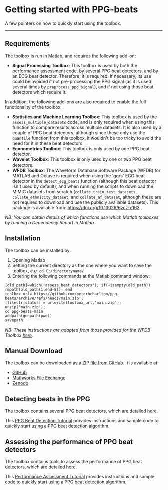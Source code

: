 # Getting started with PPG-beats

A few pointers on how to quickly start using the toolbox.

---

## Requirements

The toolbox is run in Matlab, and requires the following add-on:

- **Signal Processing Toolbox**: This toolbox is used by both the performance assessment code, by several PPG beat detectors, and by an ECG beat detector. Therefore, it is required. If necessary, its use could be avoided if not pre-processing the PPG signal (as it is used several times by `preprocess_ppg_signal`), and if not using those beat detectors which require it.

In addition, the following add-ons are also required to enable the full functionality of the toolbox:

- **Statistics and Machine Learning Toolbox**: This toolbox is used by the `assess_multiple_datasets` code, and is only required when using this function to compare results across multiple datasets. It is also used by a couple of PPG beat detectors, although since these only use the `quantile` function from this toolbox, it wouldn't be too tricky to avoid the need for it in these beat detectors.
- **Econometrics Toolbox**: This toolbox is only used by one PPG beat detector.
- **Wavelet Toolbox**: This toolbox is only used by one or two PPG beat detectors.
- **WFDB Toolbox**: The Waveform Database Software Package (WFDB) for MATLAB and Octave is required when using the 'gqrs' ECG beat detector in the `detect_ecg_beats` function (although this beat detector isn't used by default), and when running the scripts to download the MIMIC datasets from scratch (`collate_train_test_datasets`, `collate_ethnicity_dataset`, and `collate_af_dataset`, although these are not required to download and use the publicly available datasets). This package is available from: https://doi.org/10.13026/6zcz-e163 .

_NB: You can obtain details of which functions use which Matlab toolboxes by running a Dependency Report in Matlab._

## Installation

The toolbox can be installed by:

1. Opening Matlab
2. Setting the current directory as the one where you want to save the toolbox, _e.g._
```cd C:/directoryname/```
3. Entering the following commands at the Matlab command window:

```
[old_path]=which('assess_beat_detectors'); if(~isempty(old_path)) rmpath(old_path(1:end-8)); end
toolbox_url='https://github.com/peterhcharlton/ppg-beats/archive/refs/heads/main.zip';
[filestr,status] = urlwrite(toolbox_url,'main.zip');
unzip('main.zip');
cd ppg-beats-main
addpath(genpath(pwd))
savepath
```
_NB: These instructions are adapted from those provided for the WFDB Toolbox [here](https://archive.physionet.org/physiotools/matlab/wfdb-app-matlab/)._

## Manual Download

The toolbox can be downloaded as a [ZIP file from GitHub](https://github.com/peterhcharlton/ppg-beats/archive/refs/heads/main.zip). It is available at:

- [GitHub](https://github.com/peterhcharlton/ppg-beats/)
- [Mathworks File Exchange](https://www.mathworks.com/matlabcentral/fileexchange/107644-ppg-beats)
- [Zenodo](https://doi.org/10.5281/zenodo.6037646)

## Detecting beats in the PPG

The toolbox contains several PPG beat detectors, which are detailed [here](/toolbox/ppg_beat_detectors/).

This [PPG Beat Detection Tutorial](/tutorials/ppg_beat_detection/) provides instructions and sample code to quickly start using a PPG beat detection algorithm.

## Assessing the performance of PPG beat detectors

The toolbox contains tools to assess the performance of PPG beat detectors, which are detailed [here](/toolbox/performance_assessment/).

This [Performance Assessment Tutorial](/tutorials/performance_assessment/) provides instructions and sample code to quickly start using a PPG beat detection algorithm.
